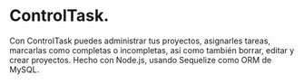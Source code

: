 # ControlTask.
Con ControlTask puedes administrar tus proyectos, asignarles tareas, marcarlas como completas o incompletas, así como también borrar, editar y crear proyectos. 
Hecho con Node.js, usando Sequelize como ORM de MySQL.
